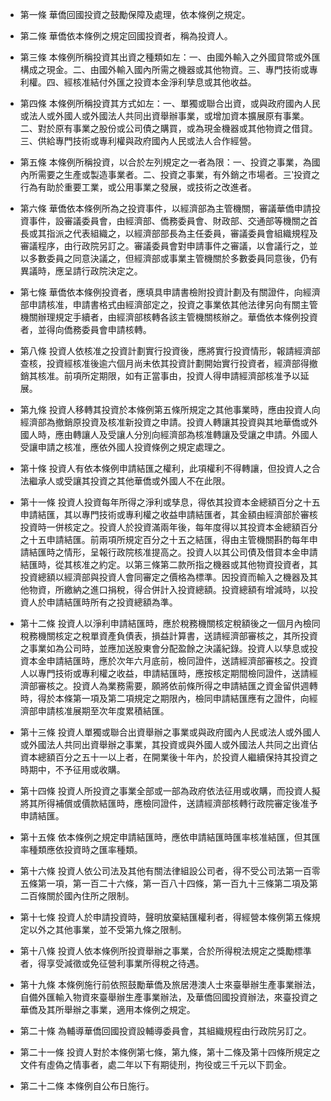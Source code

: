 * 第一條 華僑回國投資之鼓勵保障及處理，依本條例之規定。

* 第二條 華僑依本條例之規定回國投資者，稱為投資人。

* 第三條 本條例所稱投資其出資之種類如左：一、由國外輸入之外國貸幣或外匯構成之現金。二、由國外輸入國內所需之機器或其他物資。三、專門技術或專利權。四、經核准結付外匯之投資本金淨利孳息或其他收益。

* 第四條 本條例所稱投資其方式如左：一、單獨或聯合出資，或與政府國內人民或法人或外國人或外國法人共同出資舉辦事業，或增加資本擴展原有事業。二、對於原有事業之股份或公司債之購買，或為現金機器或其他物資之借貸。三、供給專門技術或專利權與政府國內人民或法人合作經營。

* 第五條 本條例所稱投資，以合於左列規定之一者為限：一、投資之事業，為國內所需要之生產或製造事業者。二、投資之事業，有外銷之市場者。三‵投資之行為有助於重要工業，或公用事業之發展，或技術之改進者。

* 第六條 華僑依本條例所為之投資事件，以經濟部為主管機關，審議華僑申請投資事件，設審議委員會，由經濟部、僑務委員會、財政部、交通部等機關之首長或其指派之代表組織之，以經濟部部長為主任委員，審議委員會組織規程及審議程序，由行政院另訂之。審議委員會對申請事件之審議，以會議行之，並以多數委員之同意決議之，但經濟部或事業主管機關於多數委員同意後，仍有異議時，應呈請行政院決定之。

* 第七條 華僑依本條例投資者，應填具申請書檢附投資計劃及有關證件，向經濟部申請核准，申請書格式由經濟部定之，投資之事業依其他法律另向有關主管機關辦理規定手續者，由經濟部核轉各該主管機關核辦之。華僑依本條例投資者，並得向僑務委員會申請核轉。

* 第八條 投資人依核准之投資計劃實行投資後，應將實行投資情形，報請經濟部查核，投資經核准後逾六個月尚未依其投資計劃開始實行投資者，經濟部得撤銷其核准。前項所定期限，如有正當事由，投資人得申請經濟部核准予以延展。

* 第九條 投資人移轉其投資於本條例第五條所規定之其他事業時，應由投資人向經濟部為撤銷原投資及核准新投資之申請。投資人轉讓其投資與其地華僑或外國人時，應由轉讓人及受讓人分別向經濟部為核准轉讓及受讓之申請。外國人受讓申請之核准，應依外國人投資條例之規定處理之。

* 第十條 投資人有依本條例申請結匯之權利，此項權利不得轉讓，但投資人之合法繼承人或受讓其投資之其他華僑或外國人不在此限。

* 第十一條 投資人投資每年所得之淨利或孳息，得依其投資本金總額百分之十五申請結匯，其以專門技術或專利權之收益申請結匯者，其金額由經濟部於審核投資時一併核定之。投資人於投資滿兩年後，每年度得以其投資本金總額百分之十五申請結匯。前兩項所規定百分之十五之結匯，得由主管機關斟酌每年申請結匯時之情形，呈報行政院核准提高之。投資人以其公司債及借貸本金申請結匯時，從其核准之約定。以第三條第二款所指之機器或其他物資投資者，其投資總額以經濟部與投資人會同審定之價格為標準。因投資而輸入之機器及其他物資，所繳納之進口捐稅，得合併計入投資總額。投資總額有增減時，以投資人於申請結匯時所有之投資總額為準。

* 第十二條 投資人以淨利申請結匯時，應於稅務機關核定稅額後之一個月內檢同稅務機關核定之稅單資產負債表，損益計算書，送請經濟部審核之，其所投資之事業如為公司時，並應加送股東會分配盈餘之決議紀錄。投資人以孳息或投資本金申請結匯時，應於次年六月底前，檢同證件，送請經濟部審核之。投資人以專門技術或專利權之收益，申請結匯時，應按核定期間檢同證件，送請經濟部審核之。投資人為業務需要，願將依前條所得之申請結匯之資金留供週轉時，得於本條第一項及第二項規定之期限內，檢同申請結匯應有之證件，向經濟部申請核准展期至次年度累積結匯。

* 第十三條 投資人單獨或聯合出資舉辦之事業或與政府國內人民或法人或外國人或外國法人共同出資舉辦之事業，其投資或與外國人或外國法人共同之出資佔資本總額百分之五十一以上者，在開業後十年內，於投資人繼續保持其投資之時期中，不予征用或收購。

* 第十四條 投資人所投資之事業全部或一部為政府依法征用或收購，而投資人擬將其所得補償或價款結匯時，應檢同證件，送請經濟部核轉行政院審定後准予申請結匯。

* 第十五條 依本條例之規定申請結匯時，應依申請結匯時匯率核准結匯，但其匯率種類應依投資時之匯率種類。

* 第十六條 投資人依公司法及其他有關法律組設公司者，得不受公司法第一百零五條第一項，第一百二十六條，第一百八十四條，第一百九十三條第二項及第二百條關於國內住所之限制。

* 第十七條 投資人於申請投資時，聲明放棄結匯權利者，得經營本條例第五條規定以外之其他事業，並不受第九條之限制。

* 第十八條 投資人依本條例所投資舉辦之事業，合於所得稅法規定之獎勵標準者，得享受減徵或免征營利事業所得稅之待遇。

* 第十九條 本條例施行前依照鼓勵華僑及旅居港澳人士來臺舉辦生產事業辦法，自備外匯輸入物資來臺舉辦生產事業辦法，及華僑回國投資辦法，來臺投資之華僑及其所舉辦之事業，適用本條例之規定。

* 第二十條 為輔導華僑回國投資設輔導委員會，其組織規程由行政院另訂之。

* 第二十一條 投資人對於本條例第七條，第九條，第十二條及第十四條所規定之文件有虛偽之情事者，處二年以下有期徒刑，拘役或三千元以下罰金。

* 第二十二條 本條例自公布日施行。

